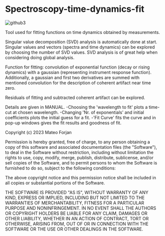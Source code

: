 # Spectroscopy-time-dynamics-fit

![github3](https://user-images.githubusercontent.com/92934177/236469577-a7172534-9bcc-41a2-a4c2-8b6710f5044e.png)

Tool used for fitting functions on time dynamics obtained by measurements.

Singular value decomposition (SVD) analysis is automatically done at start.
Singular values and vectors (spectra and time dynamics) can be explored by choosing the number of SVD values.
SVD analysis is of great help when considering doing global analysis.

Function for fitting: convolution of exponential function (decay or rising dynamics) with a gaussian (representing instrument response function).
Additionally, a gaussian and first two derivatives are summed with mentioned convolution for the description of coherent artifact near time zero.

Residuals of fitting and subtracted coherent artifact can be explored.

Details are given in MANUAL.
  -Choosing the 'wavelength to fit' plots a time-cut at chosen wavelength.
  -Changing 'Nr. of exponentials' and initial coefficients plots the initial guess for a fit.
  -'Fit Curve' fits the curve and in pop-up windows gives the fit results and goodness of fit.



Copyright (c) 2023 Mateo Forjan

Permission is hereby granted, free of charge, to any person obtaining a copy
of this software and associated documentation files (the "Software"), to deal
in the Software without restriction, including without limitation the rights
to use, copy, modify, merge, publish, distribute, sublicense, and/or sell
copies of the Software, and to permit persons to whom the Software is
furnished to do so, subject to the following conditions:

The above copyright notice and this permission notice shall be included in all
copies or substantial portions of the Software.

THE SOFTWARE IS PROVIDED "AS IS", WITHOUT WARRANTY OF ANY KIND, EXPRESS OR
IMPLIED, INCLUDING BUT NOT LIMITED TO THE WARRANTIES OF MERCHANTABILITY,
FITNESS FOR A PARTICULAR PURPOSE AND NONINFRINGEMENT. IN NO EVENT SHALL THE
AUTHORS OR COPYRIGHT HOLDERS BE LIABLE FOR ANY CLAIM, DAMAGES OR OTHER
LIABILITY, WHETHER IN AN ACTION OF CONTRACT, TORT OR OTHERWISE, ARISING FROM,
OUT OF OR IN CONNECTION WITH THE SOFTWARE OR THE USE OR OTHER DEALINGS IN THE
SOFTWARE.
